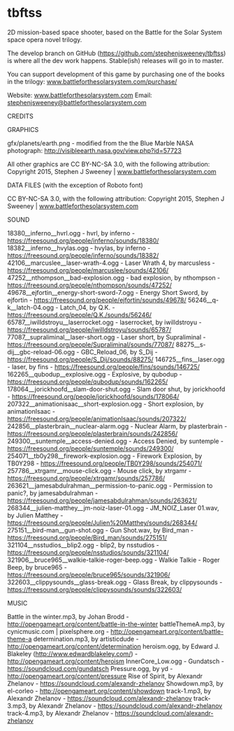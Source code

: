# tbftss
2D mission-based space shooter, based on the Battle for the Solar System space opera novel trilogy.

The develop branch on GitHub (https://github.com/stephenjsweeney/tbftss) is where all the dev work happens. Stable(ish) releases will go in to master.

You can support development of this game by purchasing one of the books in the trilogy: www.battleforthesolarsystem.com/purchase/

Website: www.battleforthesolarsystem.com
Email: stephenjsweeney@battleforthesolarsystem.com

CREDITS

GRAPHICS

gfx/planets/earth.png - modified from the the Blue Marble NASA photograph: http://visibleearth.nasa.gov/view.php?id=57723

All other graphics are CC BY-NC-SA 3.0, with the following attribution: Copyright 2015, Stephen J Sweeney | www.battleforthesolarsystem.com

DATA FILES (with the exception of Roboto font)

CC BY-NC-SA 3.0, with the following attribution: Copyright 2015, Stephen J Sweeney | www.battleforthesolarsystem.com

SOUND

18380__inferno__hvrl.ogg - hvrl, by inferno - https://freesound.org/people/inferno/sounds/18380/
18382__inferno__hvylas.ogg - hvylas, by inferno - https://freesound.org/people/inferno/sounds/18382/
42106__marcuslee__laser-wrath-4.ogg - Laser Wrath 4, by marcusless - https://freesound.org/people/marcuslee/sounds/42106/
47252__nthompson__bad-explosion.ogg - bad explosion, by nthompson - https://freesound.org/people/nthompson/sounds/47252/
49678__ejfortin__energy-short-sword-7.ogg - Energy Short Sword, by ejfortin - https://freesound.org/people/ejfortin/sounds/49678/
56246__q-k__latch-04.ogg - Latch_04, by Q.K. - https://freesound.org/people/Q.K./sounds/56246/
65787__iwilldstroyu__laserrocket.ogg - laserrocket, by iwilldstroyu - https://freesound.org/people/iwilldstroyu/sounds/65787/
77087__supraliminal__laser-short.ogg - Laser short, by Supraliminal - https://freesound.org/people/Supraliminal/sounds/77087/
88275__s-dij__gbc-reload-06.ogg - GBC_Reload_06, by S_Dij - https://freesound.org/people/S_Dij/sounds/88275/
146725__fins__laser.ogg - laser, by fins - https://freesound.org/people/fins/sounds/146725/
162265__qubodup__explosive.ogg - Explosive, by qubodup - https://freesound.org/people/qubodup/sounds/162265/
178064__jorickhoofd__slam-door-shut.ogg - Slam door shut, by jorickhoofd - https://freesound.org/people/jorickhoofd/sounds/178064/
207322__animationisaac__short-explosion.ogg - Short explosion, by animationIsaac - https://freesound.org/people/animationIsaac/sounds/207322/
242856__plasterbrain__nuclear-alarm.ogg - Nuclear Alarm, by plasterbrain - https://freesound.org/people/plasterbrain/sounds/242856/
249300__suntemple__access-denied.ogg - Access Denied, by suntemple - https://freesound.org/people/suntemple/sounds/249300/
254071__tb0y298__firework-explosion.ogg - Firework Explosion, by TB0Y298 - https://freesound.org/people/TB0Y298/sounds/254071/
257786__xtrgamr__mouse-click.ogg - Mouse click, by xtrgamr - https://freesound.org/people/xtrgamr/sounds/257786/
263621__jamesabdulrahman__permission-to-panic.ogg - Permission to panic?, by jamesabdulrahman - https://freesound.org/people/jamesabdulrahman/sounds/263621/
268344__julien-matthey__jm-noiz-laser-01.ogg - JM_NOIZ_Laser 01.wav, by Julien Matthey - https://freesound.org/people/Julien%20Matthey/sounds/268344/
275151__bird-man__gun-shot.ogg - Gun Shot.wav, by Bird_man - https://freesound.org/people/Bird_man/sounds/275151/
321104__nsstudios__blip2.ogg - blip2, by nsstudios - https://freesound.org/people/nsstudios/sounds/321104/
321906__bruce965__walkie-talkie-roger-beep.ogg - Walkie Talkie - Roger Beep, by bruce965 - https://freesound.org/people/bruce965/sounds/321906/
322603__clippysounds__glass-break.ogg - Glass Break, by clippysounds - https://freesound.org/people/clippysounds/sounds/322603/


MUSIC

Battle in the winter.mp3, by Johan Brodd - http://opengameart.org/content/battle-in-the-winter
battleThemeA.mp3, by cynicmusic.com | pixelsphere.org - http://opengameart.org/content/battle-theme-a
determination.mp3, by artisticdude - http://opengameart.org/content/determination
heroism.ogg, by Edward J. Blakeley (http://www.edwardblakeley.com/) - http://opengameart.org/content/heroism
InnerCore_Low.ogg - Gundatsch - https://soundcloud.com/gundatsch
Pressure.ogg, by yd - http://opengameart.org/content/pressure
Rise of Spirit, by Alexandr Zhelanov - https://soundcloud.com/alexandr-zhelanov
Showdown.mp3, by el-corleo - http://opengameart.org/content/showdown
track-1.mp3, by Alexandr Zhelanov - https://soundcloud.com/alexandr-zhelanov
track-3.mp3, by Alexandr Zhelanov - https://soundcloud.com/alexandr-zhelanov
track-4.mp3, by Alexandr Zhelanov - https://soundcloud.com/alexandr-zhelanov
